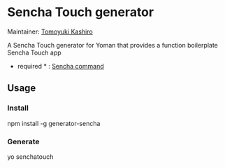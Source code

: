 
# Sencha Touch generator

Maintainer: [Tomoyuki Kashiro](https://github.com/kashiro)

A Sencha Touch generator for Yoman that provides a function boilerplate Sencha Touch app

* required * : [Sencha command](http://www.sencha.com/products/sencha-cmd/download)

## Usage

### Install

  npm install -g generator-sencha

### Generate

  yo senchatouch


